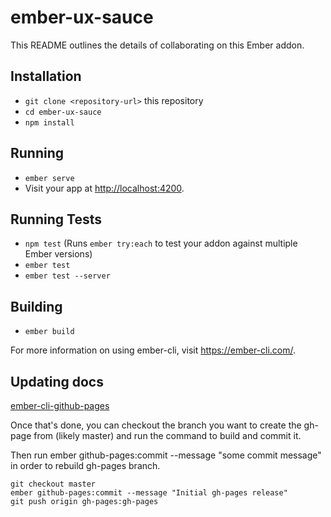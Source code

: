 # ember-ux-sauce

This README outlines the details of collaborating on this Ember addon.

## Installation

- `git clone <repository-url>` this repository
- `cd ember-ux-sauce`
- `npm install`

## Running

- `ember serve`
- Visit your app at <http://localhost:4200>.

## Running Tests

- `npm test` (Runs `ember try:each` to test your addon against multiple Ember versions)
- `ember test`
- `ember test --server`

## Building

- `ember build`

For more information on using ember-cli, visit <https://ember-cli.com/>.

## Updating docs

[ember-cli-github-pages](https://github.com/poetic/ember-cli-github-pages)

Once that's done, you can checkout the branch you want to create the gh-page from (likely master) and run the command to build and commit it.

Then run ember github-pages:commit --message "some commit message" in order to rebuild gh-pages branch.

```
git checkout master
ember github-pages:commit --message "Initial gh-pages release"
git push origin gh-pages:gh-pages
```
